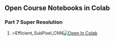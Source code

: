 ## Open Course Notebooks in Colab

### Part 7 Super Resolution
1. 🔥Efficient_SubPixel_CNN[![Open In Colab](https://colab.research.google.com/assets/colab-badge.svg)](https://colab.research.google.com/github/TA-aiacademy/course_3.0/blob/CNN/05_CVCNN/Part7_Super_Resolution/Efficient_SubPixel_CNN.ipynb)